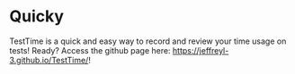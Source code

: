 # Quicky
TestTime is a quick and easy way to record and review your time usage on tests!
Ready? Access the github page here: https://jeffreyl-3.github.io/TestTime/!
